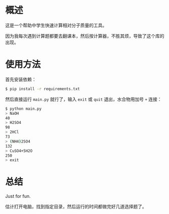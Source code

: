 # 概述

这是一个帮助中学生快速计算相对分子质量的工具。

因为我每次遇到计算题都要去翻课本，然后按计算器，不胜其烦，导致了这个库的出现。

# 使用方法

首先安装依赖：

```bash
$ pip install -r requirements.txt
```

然后直接运行 `main.py` 就行了，输入 `exit` 或 `quit` 退出，水合物用加号 `+` 连接：

```bash
$ python main.py
> NaOH
40
> H2SO4
98
> 2HCl
73
> (NH4)2SO4
132
> CuSO4+5H2O
250
> exit
```

# 总结

Just for fun.

估计打开电脑，找到指定目录，然后运行的时间都做完好几道选择题了。